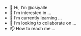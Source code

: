 - 👋 Hi, I’m @osiyalle
- 👀 I’m interested in ...
- 🌱 I’m currently learning ...
- 💞️ I’m looking to collaborate on ...
- 📫 How to reach me ...

<!---
osiyalle/osiyalle is a ✨ special ✨ repository because its `README.md` (this file) appears on your GitHub profile.
You can click the Preview link to take a look at your changes.
--->

